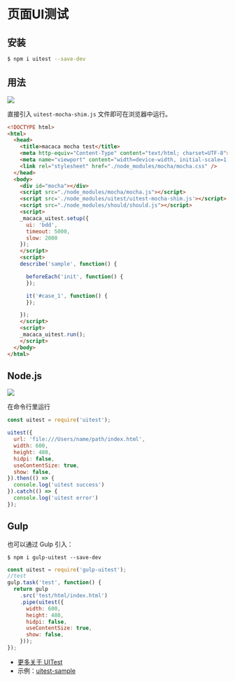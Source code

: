 # 页面UI测试

## 安装

``` bash
$ npm i uitest --save-dev
```

## 用法

![](http://ww3.sinaimg.cn/large/6d308bd9gw1f6wsic5dmxj20rl0qqtbi.jpg)

直接引入 `uitest-mocha-shim.js` 文件即可在浏览器中运行。

``` html
<!DOCTYPE html>
<html>
  <head>
    <title>macaca mocha test</title>
    <meta http-equiv="Content-Type" content="text/html; charset=UTF-8">
    <meta name="viewport" content="width=device-width, initial-scale=1.0">
    <link rel="stylesheet" href="./node_modules/mocha/mocha.css" />
  </head>
  <body>
    <div id="mocha"></div>
    <script src="./node_modules/mocha/mocha.js"></script>
    <script src='./node_modules/uitest/uitest-mocha-shim.js'></script>
    <script src="./node_modules/should/should.js"></script>
    <script>
    _macaca_uitest.setup({
      ui: 'bdd',
      timeout: 5000,
      slow: 2000
    });
    </script>
    <script>
    describe('sample', function() {

      beforeEach('init', function() {
      });

      it('#case_1', function() {
      });

    });
    </script>
    <script>
    _macaca_uitest.run();
    </script>
  </body>
</html>
```

## Node.js

![](http://ww1.sinaimg.cn/large/6d308bd9gw1f6wsibnfldg20nk0gr7kg.gif)

在命令行里运行

``` javascript
const uitest = require('uitest');

uitest({
  url: 'file:///Users/name/path/index.html',
  width: 600,
  height: 480,
  hidpi: false,
  useContentSize: true,
  show: false,
}).then(() => {
  console.log('uitest success')
}).catch(() => {
  console.log('uitest error')
});
```

## Gulp

也可以通过 Gulp 引入：

```shell
$ npm i gulp-uitest --save-dev
```

``` javascript
const uitest = require('gulp-uitest');
//test
gulp.task('test', function() {
  return gulp
    .src('test/html/index.html')
    .pipe(uitest({
      width: 600,
      height: 480,
      hidpi: false,
      useContentSize: true,
      show: false,
    }));
});

```

- [更多关于 UITest](//github.com/macacajs/uitest)
- 示例：[uitest-sample](//github.com/macaca-sample/uitest-sample)

